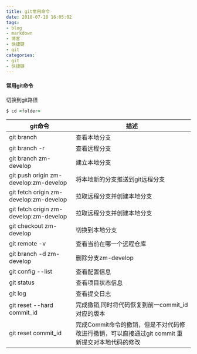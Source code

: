```yaml
---
title: git常用命令
date: 2018-07-18 16:05:02
tags:
- blog
- markdown
- 博客 
- 快捷键
- git
categories:
- git
- 快捷键
---
```


#### 常用git命令

切换到git路径
```cmd
$ cd <folder>
```
git命令 | 描述
---|---
git branch  |查看本地分支
git branch -r |查看远程分支
git branch zm-develop |建立本地分支
git push origin zm-develop:zm-develop|将本地新的分支推送到git远程分支
git fetch origin zm-develop:zm-develop|拉取远程分支并创建本地分支
git fetch origin zm-develop:zm-develop|拉取远程分支并创建本地分支
git checkout zm-develop|切换到本地分支
git remote -v|查看当前在哪一个远程仓库  
git branch -d zm-develop|删除分支zm-develop
git config --list|查看配置信息  
git status|查看项目状态信息  
git log |查看提交日志
git reset --hard commit_id | 完成撤销,同时将代码恢复到前一commit_id 对应的版本
git reset commit_id  |  完成Commit命令的撤销，但是不对代码修改进行撤销，可以直接通过git commit 重新提交对本地代码的修改

<!-- more -->